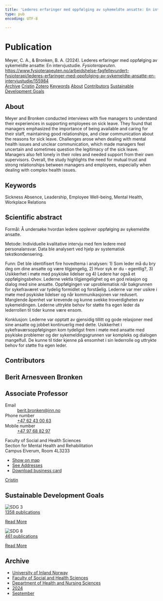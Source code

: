 ```yaml
---
title: 'Lederes erfaringer med oppfølging av sykemeldte ansatte: En intervjustudie'
type: pub
encoding: UTF-8

---
```

<h1>Publication</h1>
<article id="csl-bib-container-CFJ6EUVZ" class="csl-bib-container">
  <div class="csl-bib-body"> <div class="csl-entry">Meyer, C. A., &#38; Bronken, B. A. (2024). Lederes erfaringer med oppfølging av sykemeldte ansatte: En intervjustudie. <i>Fysioterapeuten</i>. <a href="https://www.fysioterapeuten.no/arbeidshelse-fagfellevurdert-fysioterapi/lederes-erfaringer-med-oppfolging-av-sykemeldte-ansatte-en-intervjustudie/155984">https://www.fysioterapeuten.no/arbeidshelse-fagfellevurdert-fysioterapi/lederes-erfaringer-med-oppfolging-av-sykemeldte-ansatte-en-intervjustudie/155984</a></div> </div>
  <div class="csl-bib-buttons">
    <a href="#taxonomy-article-CFJ6EUVZ" alt="archive" class="csl-bib-button">Archive</a>
    <a href="https://app.cristin.no/results/show.jsf?id=2298444" alt="Cristin" class="csl-bib-button">Cristin</a>
    <a href="http://zotero.org/groups/5881554/items/CFJ6EUVZ" alt="Zotero" class="csl-bib-button">Zotero</a>
    <a href="#keywords-article-CFJ6EUVZ" alt="keywords" class="csl-bib-button">Keywords</a>
    <a href="#about-article-CFJ6EUVZ" alt="about_pub" class="csl-bib-button">About</a>
    <a href="#contributors-article-CFJ6EUVZ" alt="contributors" class="csl-bib-button">Contributors</a>
    <a href="#sdg-article-CFJ6EUVZ" alt="sdg" class="csl-bib-button">Sustainable Development Goals</a>
  </div>
  <div id="csl-bib-meta-container-CFJ6EUVZ"></div>
</article>
<div id="csl-bib-meta-CFJ6EUVZ" class="csl-bib-meta">
  <article id="about-article-CFJ6EUVZ" class="about_pub-article">
    <h1>About</h1>
    Meyer and Bronken conducted interviews with five managers to understand their experiences in supporting employees on sick leave. They found that managers emphasized the importance of being available and caring for their staff, maintaining good relationships, and clear communication about the reasons for sick leave. Challenges arose when dealing with mental health issues and unclear communication, which made managers feel uncertain and sometimes question the legitimacy of the sick leave. Managers also felt lonely in their roles and needed support from their own supervisors. Overall, the study highlights the need for mutual trust and strong relationships between managers and employees, especially when dealing with complex health issues.
  </article>
  <article id="keywords-article-CFJ6EUVZ" class="keywords-article">
    <h1>Keywords</h1>
    Sickness Absence, Leadership, Employee Well-being, Mental Health, Workplace Relations
  </article>
  <article id="abstract-article-CFJ6EUVZ" class="abstract-article">
    <h1>Scientific abstract</h1>
    Formål: Å undersøke hvordan ledere opplever oppfølging av sykemeldte ansatte.  
 
Metode: Individuelle kvalitative intervju med fem ledere med personalansvar. Data ble analysert ved hjelp av systematisk tekstkondensering. 
 
Funn: Det ble identifisert fire hovedtema i analysen: 1) Som leder må du bry deg om dine ansatte og være tilgjengelig, 2) Hvor syk er du - egentlig?, 3) Usikkerhet i møte med psykiske lidelser og 4) Ledere har også et oppfølgingsbehov. Lederne vektla tilgjengelighet og en god relasjon og dialog med sine ansatte. Oppfølgingen var uproblematisk når bakgrunnen for sykefraværet var tydelig formidlet og forståelig. Lederne var mer usikre i møte med psykiske lidelser og når kommunikasjonen var redusert. Manglende åpenhet var krevende og kunne svekke troverdigheten av sykemeldingen. Lederne uttrykte behov for støtte fra egen leder da lederrollen til tider kunne være ensom. 
 
Konklusjon: Lederne var opptatt av gjensidig tillitt og gode relasjoner med sine ansatte og jobbet kontinuerlig med dette. Usikkerhet i sykefraværsoppfølgingen kom tydeligst frem i møte med ansatte med psykiske problemer og der sykemeldingsgrunnen var kompleks og dialogen mangelfull. De kunne til tider kjenne på ensomhet i sin lederrolle og uttrykte behov for støtte fra egen leder.
  </article>
  <article id="contributors-article-CFJ6EUVZ" class="contributors-article">
    <h1>Contributors</h1>
    <div class="personas"> <div class="vrtx-hinn-person-card"> <div class="photo"> <i class="lar la-user-circle missing-person"></i> </div> <div class="info"> <hgroup><h1>Berit Arnesveen Bronken</h1> <h2>Associate Professor</h2> </hgroup><dl> <dt>Email</dt> <dd> <a href="mailto:berit.bronken@inn.no">berit.bronken@inn.no</a> </dd> <dt>Phone number</dt> <dd><a href="tel:+4762430063"> +47 62 43 00 63 </a></dd> <dt>Mobile number</dt> <dd><a href="tel:+4797688297"> +47 97 68 82 97 </a></dd> </dl> <p> Faculty of Social and Health Sciences<br> Section for Mental Health and Rehabilitation<br> Campus Elverum, Room 4L3233 </p> <ul class="vrtx-hinn-links"> <li><a href="https://www.google.com/maps?q=60.88177,11.53669">Show on map</a></li> <li><a href="https://www.inn.no/english/find-an-employee/berit-bronken.html#vrtx-hinn-addresses">See Addresses</a></li> <li><a href="https://www.inn.no/english/find-an-employee/berit-bronken.html?vrtx=vcf">Download business card</a></li> </ul> </div> </div> <a href="https://app.cristin.no/persons/show.jsf?id=10549" alt="Cristin URL" class="personas-cristin">Cristin</a> </div>
  </article>
  <article id="sdg-article-CFJ6EUVZ" class="sdg-article">
    <h1>Sustainable Development Goals</h1>
    <div class="sdg-container"><div id="sdg3" class="sdg">
        <img src="{{< params subfolder >}}images/sdg/sdg03_en.png" class="image" alt="SDG 3">
        <div class="sdg-overlay">
          <a href="/en/archive/?key=?sdg=3#archive" class="sdg-publication-count"><span>1358</span> publications</a>
          <p><a href="https://sdgs.un.org/goals/goal3" class="sdg-read-more">Read More</a></p>
        </div>
      </div> <div id="sdg8" class="sdg">
        <img src="{{< params subfolder >}}images/sdg/sdg08_en.png" class="image" alt="SDG 8">
        <div class="sdg-overlay">
          <a href="/en/archive/?key=?sdg=8#archive" class="sdg-publication-count"><span>461</span> publications</a>
          <p><a href="https://sdgs.un.org/goals/goal8" class="sdg-read-more">Read More</a></p>
        </div>
      </div></div>
  </article>
  <article id="taxonomy-article-CFJ6EUVZ" class="taxonomy-article">
    <h1>Archive</h1>
    <ul>
      <li>
        <a href="/en/archive/?key=3DCRN523">University of Inland Norway</a>
      </li>
      <li>
        <a href="/en/archive/?key=IDKFS3MX">Faculty of Social and Health Sciences</a>
      </li>
      <li>
        <a href="/en/archive/?key=GTV4ECMZ">Department of Health and Nursing Sciences</a>
      </li>
      <li>
        <a href="/en/archive/?key=KNN5LNR7">2024</a>
      </li>
      <li>
        <a href="/en/archive/?key=AXTDFUSM">September</a>
      </li>
    </ul>
  </article>
</div>
